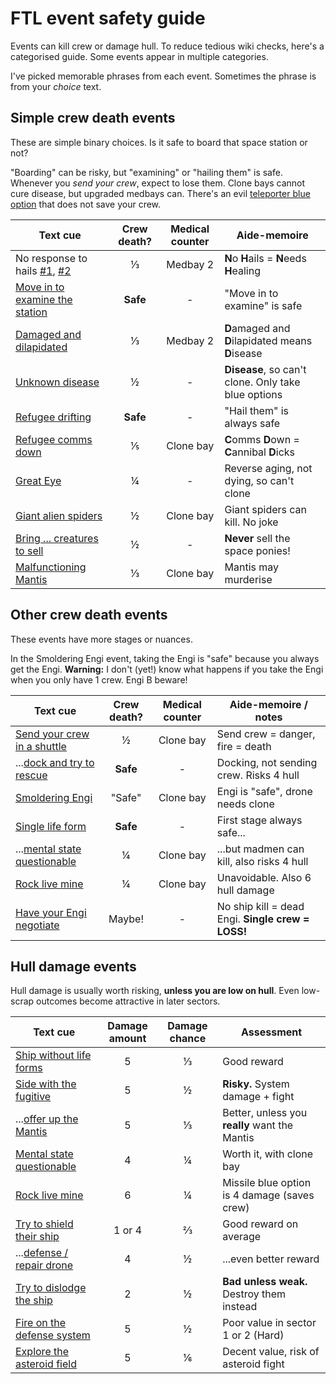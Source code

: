 # FTL event safety guide

Events can kill crew or damage hull. To reduce tedious wiki checks, here's a categorised guide. Some events appear in multiple categories.

I've picked memorable phrases from each event. Sometimes the phrase is from your *choice* text.

## Simple crew death events

These are simple binary choices. Is it safe to board that space station or not?

"Boarding" can be risky, but "examining" or "hailing them" is safe. Whenever you *send your crew*, expect to lose them. Clone bays cannot cure disease, but upgraded medbays can. There's an evil [teleporter blue option](https://ftl.fandom.com/wiki/Small_research_station_with_no_response) that does not save your crew.

| Text cue | Crew death? | Medical counter | Aide-memoire |
|----------|:-----------:|:---------------:|--------------|
| No response to hails [#1](https://ftl.fandom.com/wiki/Small_research_station_with_no_response), [#2](https://ftl.fandom.com/wiki/Merchant%27s_Request) | ⅓ | Medbay 2 | **N**o **H**ails = **N**eeds **H**ealing |
| [Move in to examine the station](https://ftl.fandom.com/wiki/Abandoned_Space_Station) | **Safe**  | - | "Move in to examine" is safe |
| [Damaged and dilapidated](https://ftl.fandom.com/wiki/Damaged_Space_Station) | &#8531; | Medbay 2 | **D**amaged and **D**ilapidated means **D**isease |
| [Unknown disease](https://ftl.fandom.com/wiki/Unknown_Disease_on_Mining_Colony) | &frac12; | - | **Disease**, so can't clone. Only take blue options |
| [Refugee drifting](https://ftl.fandom.com/wiki/Drifting_Refugee_Ship) | **Safe** | - | "Hail them" is always safe |
| [Refugee comms down](https://ftl.fandom.com/wiki/Refugee_Ship_with_Communications_Down) | &#8533; | Clone bay | **C**omms **D**own = **C**annibal **D**icks |
| [Great Eye](https://ftl.fandom.com/wiki/Zoltan_%22Great_Eye%22) | &frac14; | - | Reverse aging, not dying, so can't clone |
| [Giant alien spiders](https://ftl.fandom.com/wiki/Giant_Alien_Spiders) | &frac12; | Clone bay | Giant spiders can kill. No joke |
| [Bring ... creatures to sell](https://ftl.fandom.com/wiki/Intelligent_Lifeform_on_Planet) | &frac12; | - | **Never** sell the space ponies! |
| [Malfunctioning Mantis](https://ftl.fandom.com/wiki/Confused_Mantis) | &#8531; | Clone bay | Mantis may murderise |

## Other crew death events

These events have more stages or nuances.

In the Smoldering Engi event, taking the Engi is "safe" because you always get the Engi. **Warning:** I don't (yet!) know what happens if you take the Engi when you only have 1 crew. Engi B beware!

| Text cue | Crew death? | Medical counter | Aide-memoire / notes|
|----------|:-----------:|:---------------:|---------------------|
| [Send your crew in a shuttle](https://ftl.fandom.com/wiki/Fire_on_Small_Research_Station) | &frac12; | Clone bay | Send crew = danger, fire = death |
| ...[dock and try to rescue](https://ftl.fandom.com/wiki/Fire_on_Small_Research_Station) | **Safe** | - | Docking, not sending crew. Risks 4 hull |
| [Smoldering Engi](https://ftl.fandom.com/wiki/Engi_Research_Station) | "Safe" | Clone bay | Engi is "safe", drone needs clone |
| [Single life form](https://ftl.fandom.com/wiki/Single_Life_Form_on_Moon) | **Safe** | - | First stage always safe... |
| ...[mental state questionable](https://ftl.fandom.com/wiki/Single_Life_Form_on_Moon) | &frac14; | Clone bay | ...but madmen can kill, also risks 4 hull |
| [Rock live mine](https://ftl.fandom.com/wiki/Rock_Live_Mine) | &frac14; | Clone bay | Unavoidable. Also 6 hull damage |
| [Have your Engi negotiate](https://ftl.fandom.com/wiki/The_Engi_Virus) | Maybe! | - | No ship kill = dead Engi. **Single crew = LOSS!** |

## Hull damage events

Hull damage is usually worth risking, **unless you are low on hull**. Even low-scrap outcomes become attractive in later sectors.

| Text cue | Damage amount | Damage chance | Assessment |
|----------|:-------------:|:-------------:|------------|
| [Ship without life forms](https://ftl.fandom.com/wiki/Dense_Asteroid_Field_Distress_Call) | 5 | &#8531; | Good reward |
| [Side with the fugitive](https://ftl.fandom.com/wiki/Mantis_Fugitive) | 5 | &frac12;  | **Risky.** System damage + fight |
| ...[offer up the Mantis](https://ftl.fandom.com/wiki/Mantis_Fugitive) | 5 | &#8531; | Better, unless you **really** want the Mantis |
| [Mental state questionable](https://ftl.fandom.com/wiki/Single_Life_Form_on_Moon) | 4 | &frac14; | Worth it, with clone bay |
| [Rock live mine](https://ftl.fandom.com/wiki/Rock_Live_Mine) | 6 | &frac14; | Missile blue option is 4 damage (saves crew) |
| [Try to shield their ship](https://ftl.fandom.com/wiki/Small_Asteroid_Belt_Distress_Beacon) | 1 or 4 | &#8532; | Good reward on average |
| ...[defense / repair drone](https://ftl.fandom.com/wiki/Small_Asteroid_Belt_Distress_Beacon) | 4 | &frac12; | ...even better reward |
| [Try to dislodge the ship](https://ftl.fandom.com/wiki/Crushed_Pirate) | 2 | &frac12; | **Bad unless weak.** Destroy them instead |
| [Fire on the defense system](https://ftl.fandom.com/wiki/Malfunction_Defense_System) | 5 | &frac12; | Poor value in sector 1 or 2 (Hard) |
| [Explore the asteroid field](https://ftl.fandom.com/wiki/Large_asteroid_field) | 5 | &#8537; | Decent value, risk of asteroid fight |
